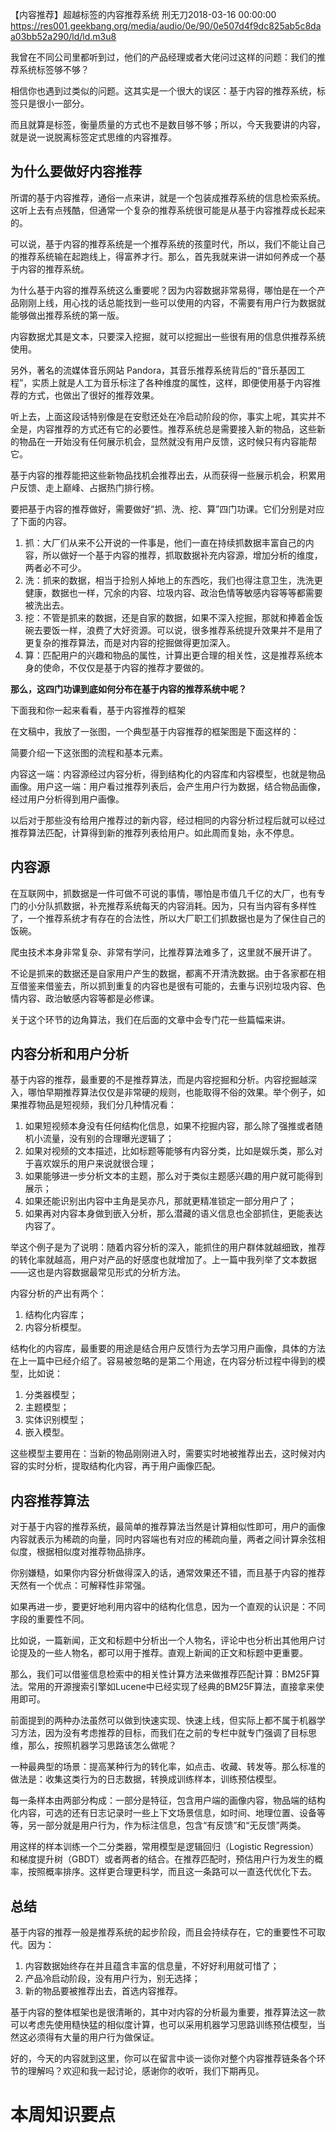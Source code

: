 【内容推荐】超越标签的内容推荐系统
刑无刀2018-03-16 00:00:00
https://res001.geekbang.org/media/audio/0e/90/0e507d4f9dc825ab5c8daa03bb52a290/ld/ld.m3u8
<p>我曾在不同公司里都听到过，他们的产品经理或者大佬问过这样的问题：我们的推荐系统标签够不够？</p><p>相信你也遇到过类似的问题。这其实是一个很大的误区：基于内容的推荐系统，标签只是很小一部分。</p><p>而且就算是标签，衡量质量的方式也不是数目够不够；所以，今天我要讲的内容，就是说一说脱离标签定式思维的内容推荐。</p><h2 id="-">为什么要做好内容推荐</h2><p>所谓的基于内容推荐，通俗一点来讲，就是一个包装成推荐系统的信息检索系统。这听上去有点残酷，但通常一个复杂的推荐系统很可能是从基于内容推荐成长起来的。</p><p>可以说，基于内容的推荐系统是一个推荐系统的孩童时代，所以，我们不能让自己的推荐系统输在起跑线上，得富养才行。那么，首先我就来讲一讲如何养成一个基于内容的推荐系统。</p><p>为什么基于内容的推荐系统这么重要呢？因为内容数据非常易得，哪怕是在一个产品刚刚上线，用心找的话总能找到一些可以使用的内容，不需要有用户行为数据就能够做出推荐系统的第一版。</p><p>内容数据尤其是文本，只要深入挖掘，就可以挖掘出一些很有用的信息供推荐系统使用。</p><p>另外，著名的流媒体音乐网站 Pandora，其音乐推荐系统背后的“音乐基因工程”，实质上就是人工为音乐标注了各种维度的属性，这样，即便使用基于内容推荐的方式，也做出了很好的推荐效果。</p><p>听上去，上面这段话特别像是在安慰还处在冷启动阶段的你，事实上呢，其实并不全是，内容推荐的方式还有它的必要性。推荐系统总是需要接入新的物品，这些新的物品在一开始没有任何展示机会，显然就没有用户反馈，这时候只有内容能帮它。</p><p>基于内容的推荐能把这些新物品找机会推荐出去，从而获得一些展示机会，积累用户反馈、走上巅峰、占据热门排行榜。</p><p>要把基于内容的推荐做好，需要做好“抓、洗、挖、算”四门功课。它们分别是对应了下面的内容。</p><ol><li>抓：大厂们从来不公开说的一件事是，他们一直在持续抓数据丰富自己的内容，所以做好一个基于内容的推荐，抓取数据补充内容源，增加分析的维度，两者必不可少。</li><li>洗：抓来的数据，相当于捡别人掉地上的东西吃，我们也得注意卫生，洗洗更健康，数据也一样，冗余的内容、垃圾内容、政治色情等敏感内容等等都需要被洗出去。</li><li>挖：不管是抓来的数据，还是自家的数据，如果不深入挖掘，那就和捧着金饭碗去要饭一样，浪费了大好资源。可以说，很多推荐系统提升效果并不是用了更复杂的推荐算法，而是对内容的挖掘做得更加深入。</li><li>算：匹配用户的兴趣和物品的属性，计算出更合理的相关性，这是推荐系统本身的使命，不仅仅是基于内容的推荐才要做的。</li></ol><p><strong>那么，这四门功课到底如何分布在基于内容的推荐系统中呢？</strong></p><p>下面我和你一起来看看，基于内容推荐的框架</p><p>在文稿中，我放了一张图，一个典型基于内容推荐的框架图是下面这样的：<img src="https://static001.geekbang.org/resource/image/c4/d8/c4b73865fed32f9f95a1b56802827dd8.png" alt=""></p><p>简要介绍一下这张图的流程和基本元素。</p><p>内容这一端：内容源经过内容分析，得到结构化的内容库和内容模型，也就是物品画像。用户这一端：用户看过推荐列表后，会产生用户行为数据，结合物品画像，经过用户分析得到用户画像。</p><p>以后对于那些没有给用户推荐过的新内容，经过相同的内容分析过程后就可以经过推荐算法匹配，计算得到新的推荐列表给用户。如此周而复始，永不停息。</p><h2 id="-">内容源</h2><p>在互联网中，抓数据是一件可做不可说的事情，哪怕是市值几千亿的大厂，也有专门的小分队抓数据，补充推荐系统每天的内容消耗。因为，只有当内容有多样性了，一个推荐系统才有存在的合法性，所以大厂职工们抓数据也是为了保住自己的饭碗。</p><p>爬虫技术本身非常复杂、非常有学问，比推荐算法难多了，这里就不展开讲了。</p><p>不论是抓来的数据还是自家用户产生的数据，都离不开清洗数据。由于各家都在相互借鉴来借鉴去，所以抓到重复的内容也是很有可能的，去重与识别垃圾内容、色情内容、政治敏感内容等都是必修课。</p><p>关于这个环节的边角算法，我们在后面的文章中会专门花一些篇幅来讲。</p><h2 id="-">内容分析和用户分析</h2><p>基于内容的推荐，最重要的不是推荐算法，而是内容挖掘和分析。内容挖掘越深入，哪怕早期推荐算法仅仅是非常硬的规则，也能取得不俗的效果。举个例子，如果推荐物品是短视频，我们分几种情况看：</p><ol><li>如果短视频本身没有任何结构化信息，如果不挖掘内容，那么除了强推或者随机小流量，没有别的合理曝光逻辑了；</li><li>如果对视频的文本描述，比如标题等能够有内容分类，比如是娱乐类，那么对于喜欢娱乐的用户来说就很合理；</li><li>如果能够进一步分析文本的主题，那么对于类似主题感兴趣的用户就可能得到展示；</li><li>如果还能识别出内容中主角是吴亦凡，那就更精准锁定一部分用户了；</li><li>如果再对内容本身做到嵌入分析，那么潜藏的语义信息也全部抓住，更能表达内容了。</li></ol><p>举这个例子是为了说明：随着内容分析的深入，能抓住的用户群体就越细致，推荐的转化率就越高，用户对产品的好感度也就增加了。上一篇中我列举了文本数据——这也是内容数据最常见形式的分析方法。</p><p>内容分析的产出有两个：</p><ol><li>结构化内容库；</li><li>内容分析模型。</li></ol><p>结构化的内容库，最重要的用途是结合用户反馈行为去学习用户画像，具体的方法在上一篇中已经介绍了。容易被忽略的是第二个用途，在内容分析过程中得到的模型，比如说：</p><ol><li>分类器模型；</li><li>主题模型；</li><li>实体识别模型；</li><li>嵌入模型。</li></ol><p>这些模型主要用在：当新的物品刚刚进入时，需要实时地被推荐出去，这时候对内容的实时分析，提取结构化内容，再于用户画像匹配。</p><!-- [[[read_end]]] --><h2 id="-">内容推荐算法</h2><p>对于基于内容的推荐系统，最简单的推荐算法当然是计算相似性即可，用户的画像内容就表示为稀疏的向量，同时内容端也有对应的稀疏向量，两者之间计算余弦相似度，根据相似度对推荐物品排序。</p><p>你别嫌糙，如果你内容分析做得深入的话，通常效果还不错，而且基于内容的推荐天然有一个优点：可解释性非常强。</p><p>如果再进一步，要更好地利用内容中的结构化信息，因为一个直观的认识是：不同字段的重要性不同。</p><p>比如说，一篇新闻，正文和标题中分析出一个人物名，评论中也分析出其他用户讨论提及的一些人物名，都可以用于推荐。直观上新闻的正文和标题中更重要。</p><p>那么，我们可以借鉴信息检索中的相关性计算方法来做推荐匹配计算：BM25F算法。常用的开源搜索引擎如Lucene中已经实现了经典的BM25F算法，直接拿来使用即可。</p><p>前面提到的两种办法虽然可以做到快速实现、快速上线，但实际上都不属于机器学习方法，因为没有考虑推荐的目标，而我们在之前的专栏中就专门强调了目标思维，那么，按照机器学习思路该怎么做呢？</p><p>一种最典型的场景：提高某种行为的转化率，如点击、收藏、转发等。那么标准的做法是：收集这类行为的日志数据，转换成训练样本，训练预估模型。</p><p>每一条样本由两部分构成：一部分是特征，包含用户端的画像内容，物品端的结构化内容，可选的还有日志记录时一些上下文场景信息，如时间、地理位置、设备等等，另一部分就是用户行为，作为标注信息，包含“有反馈”和“无反馈”两类。</p><p>用这样的样本训练一个二分类器，常用模型是逻辑回归（Logistic Regression）和梯度提升树（GBDT）或者两者的结合。在推荐匹配时，预估用户行为发生的概率，按照概率排序。这样更合理更科学，而且这一条路可以一直迭代优化下去。</p><h2 id="-">总结</h2><p>基于内容的推荐一般是推荐系统的起步阶段，而且会持续存在，它的重要性不可取代。因为：</p><ol><li>内容数据始终存在并且蕴含丰富的信息量，不好好利用就可惜了；</li><li>产品冷启动阶段，没有用户行为，别无选择；</li><li>新的物品要被推荐出去，首选内容推荐。</li></ol><p>基于内容的整体框架也是很清晰的，其中对内容的分析最为重要，推荐算法这一款可以考虑先使用糙快猛的相似度计算，也可以采用机器学习思路训练预估模型，当然这必须得有大量的用户行为做保证。</p><p>好的，今天的内容就到这里，你可以在留言中谈一谈你对整个内容推荐链条各个环节的理解吗？欢迎和我一起讨论，感谢你的收听，我们下期再见。</p><h1 id="-">本周知识要点</h1><p><img src="https://static001.geekbang.org/resource/image/46/ef/4691f5de66ed4778449e0498bca8a5ef.jpg" alt=""></p>